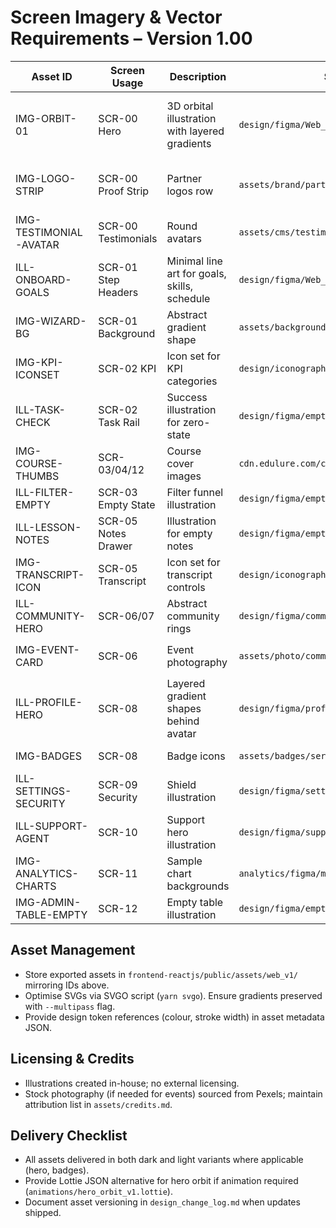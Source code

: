 # Screen Imagery & Vector Requirements – Version 1.00

| Asset ID | Screen Usage | Description | Source Repository | Format | Dimensions | Notes |
| --- | --- | --- | --- | --- | --- | --- |
| IMG-ORBIT-01 | SCR-00 Hero | 3D orbital illustration with layered gradients | `design/figma/Web_v1.00/assets/hero_orbit_v1.fig` | SVG (compressed) | 960×720px | Export with `SVGOMG` (0.4 precision), include parallax layers as separate groups |
| IMG-LOGO-STRIP | SCR-00 Proof Strip | Partner logos row | `assets/brand/partners/` | PNG @2x | 120×40px each | Use CSS mask to ensure monochrome adaptation |
| IMG-TESTIMONIAL-AVATAR | SCR-00 Testimonials | Round avatars | `assets/cms/testimonials/` | WebP | 96×96px | Apply 2px border `#4C7DFF` |
| ILL-ONBOARD-GOALS | SCR-01 Step Headers | Minimal line art for goals, skills, schedule | `design/figma/Web_v1.00/onboarding_illustrations.fig` | SVG | 160×160px | Stroke width 2px, tinted `#38BDF8` |
| IMG-WIZARD-BG | SCR-01 Background | Abstract gradient shape | `assets/backgrounds/onboarding_wave.svg` | SVG | 1200×800px | Place bottom-right with 40% opacity |
| IMG-KPI-ICONSET | SCR-02 KPI | Icon set for KPI categories | `design/iconography/linear/` | SVG sprite | 24×24px | Provide sprite sheet `kpi-icons.svg` |
| ILL-TASK-CHECK | SCR-02 Task Rail | Success illustration for zero-state | `design/figma/empty_states_v1.fig` | SVG | 320×240px | Use accent `#34D399` |
| IMG-COURSE-THUMBS | SCR-03/04/12 | Course cover images | `cdn.edulure.com/courses/` | WebP & AVIF | 640×360px | Provide 1x/2x variants, use `sizes` attribute |
| ILL-FILTER-EMPTY | SCR-03 Empty State | Filter funnel illustration | `design/figma/empty_states_v1.fig` | SVG | 360×260px | Display when zero results |
| ILL-LESSON-NOTES | SCR-05 Notes Drawer | Illustration for empty notes | `design/figma/empty_states_v1.fig` | SVG | 320×220px | Tint `#A78BFA` |
| IMG-TRANSCRIPT-ICON | SCR-05 Transcript | Icon set for transcript controls | `design/iconography/mono/` | SVG | 20×20px | Provide focus ring compatibility |
| ILL-COMMUNITY-HERO | SCR-06/07 | Abstract community rings | `design/figma/community_pack.fig` | SVG | 840×480px | Animated via CSS transform (rotate 6deg) |
| IMG-EVENT-CARD | SCR-06 | Event photography | `assets/photo/community_events/` | WebP | 480×320px | Apply gradient overlay `rgba(11,17,32,0.56)` |
| ILL-PROFILE-HERO | SCR-08 | Layered gradient shapes behind avatar | `design/figma/profile_frames.fig` | SVG | 600×320px | Clip to 16px radius mask |
| IMG-BADGES | SCR-08 | Badge icons | `assets/badges/series-alpha/` | SVG + PNG fallback | 120×120px | Provide 8 variations, accessible alt text |
| ILL-SETTINGS-SECURITY | SCR-09 Security | Shield illustration | `design/figma/settings_art.fig` | SVG | 280×220px | Display when MFA disabled |
| ILL-SUPPORT-AGENT | SCR-10 | Support hero illustration | `design/figma/support_pack.fig` | SVG | 480×320px | Use 75% opacity drop shadow |
| IMG-ANALYTICS-CHARTS | SCR-11 | Sample chart backgrounds | `analytics/figma/mock_charts.fig` | PNG (hi-res) | 640×320px | Use for skeleton state before data loads |
| IMG-ADMIN-TABLE-EMPTY | SCR-12 | Empty table illustration | `design/figma/empty_states_v1.fig` | SVG | 400×260px | Display when no courses |

## Asset Management
- Store exported assets in `frontend-reactjs/public/assets/web_v1/` mirroring IDs above.
- Optimise SVGs via SVGO script (`yarn svgo`). Ensure gradients preserved with `--multipass` flag.
- Provide design token references (colour, stroke width) in asset metadata JSON.

## Licensing & Credits
- Illustrations created in-house; no external licensing.
- Stock photography (if needed for events) sourced from Pexels; maintain attribution list in `assets/credits.md`.

## Delivery Checklist
- All assets delivered in both dark and light variants where applicable (hero, badges).
- Provide Lottie JSON alternative for hero orbit if animation required (`animations/hero_orbit_v1.lottie`).
- Document asset versioning in `design_change_log.md` when updates shipped.
